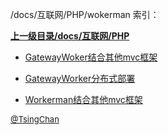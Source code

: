 /docs/互联网/PHP/wokerman 索引：


**[上一级目录/docs/互联网/PHP](/docs/互联网/PHP/index.md)**

- [GatewayWoker结合其他mvc框架](/docs/互联网/PHP/wokerman/GatewayWoker结合其他mvc框架.md)

- [GatewayWorker分布式部署](/docs/互联网/PHP/wokerman/GatewayWorker分布式部署.md)

- [Workerman结合其他mvc框架](/docs/互联网/PHP/wokerman/Workerman结合其他mvc框架.md)


<font size=2 color='grey'> [@TsingChan](http://www.9ong.com/) </font>